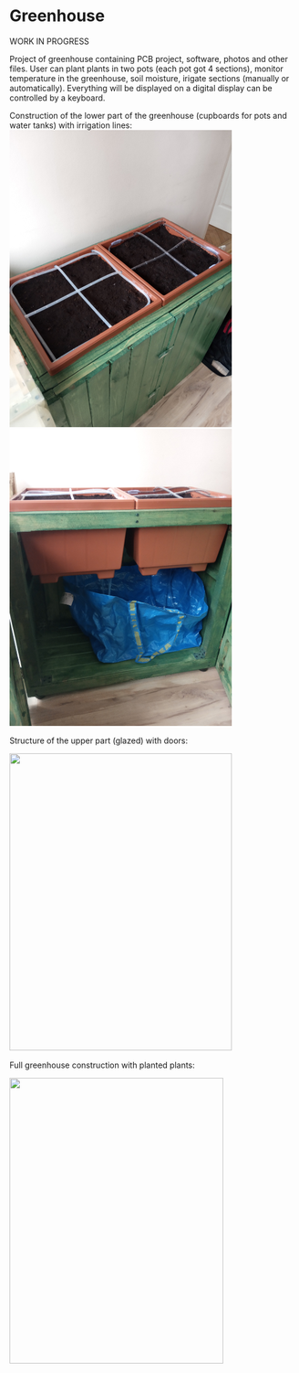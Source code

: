 # Greenhouse

WORK IN PROGRESS

Project of greenhouse containing PCB project, software, photos and other files.
User can plant plants in two pots (each pot got 4 sections), monitor temperature in the greenhouse, soil moisture, irigate sections (manually or automatically). Everything will be displayed on a digital display can be controlled by a keyboard.

Construction of the lower part of the greenhouse (cupboards for pots and water tanks) with irrigation lines:
<img src="Photos/IMG_20210319_094224.jpg" width="390" height="520">
<img src="Photos/IMG_20210319_094235.jpg" width="390" height="520">
<p>
Structure of the upper part (glazed) with doors:
<p>
<img src="Photos/IMG_20210320_162448.jpg" width="390" height="520">
<p>
Full greenhouse construction with planted plants:
<p>
<img src="Photos/IMG_20210624_131030694_HDR.jpg" width="375" height="500">
  

